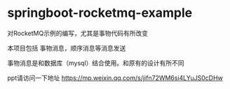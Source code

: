 # springboot-rocketmq-example
对RocketMQ示例的编写，尤其是事物代码有所改变

本项目包括 事物消息，顺序消息等消息发送

事物消息是和数据库（mysql）结合使用。和原有的设计有所不同

ppt请访问一下地址
https://mp.weixin.qq.com/s/jifn72WM6si4LYuJS0cDHw
